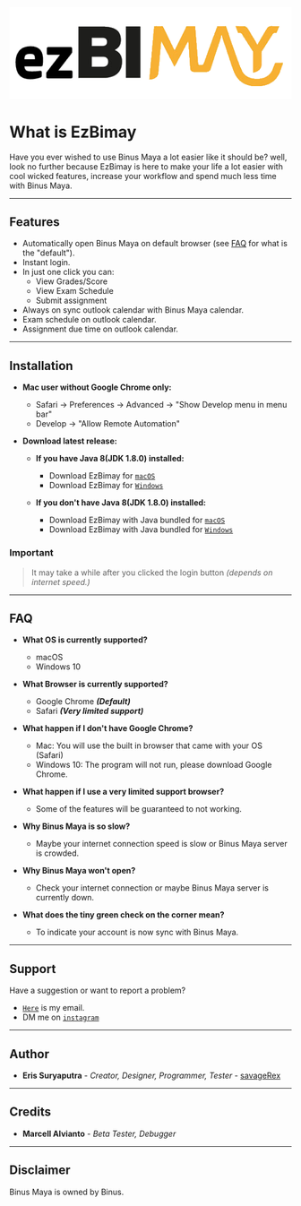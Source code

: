 ![](ezBimay.png)

# What is EzBimay
Have you ever wished to use Binus Maya a lot easier like it should be? well, look no further because EzBimay is here to 
make your life a lot easier with cool wicked features, increase your workflow and spend much less time with Binus Maya.

---

## Features
- Automatically open Binus Maya on default browser (see [FAQ](#faq) for what is the "default").
- Instant login.
- In just one click you can:
   - View Grades/Score
   - View Exam Schedule
   - Submit assignment
- Always on sync outlook calendar with Binus Maya calendar.
- Exam schedule on outlook calendar.
- Assignment due time on outlook calendar.

---

## Installation

- **Mac user without Google Chrome only:**
   - Safari -> Preferences -> Advanced -> "Show Develop menu in menu bar"
   - Develop -> "Allow Remote Automation"
   
- **Download latest release:**

   - **If you have Java 8(JDK 1.8.0) installed:** 
      - Download EzBimay for <a href="https://github.com/savageRex/EzBimay/releases/latest/download/EzBimay_macos-x64.dmg" target="_blank">`macOS`</a>
      - Download EzBimay for <a href="https://github.com/savageRex/EzBimay/releases/latest/download/EzBimay_windows-x64.zip" target="_blank">`Windows`</a>
      
   - **If you don't have Java 8(JDK 1.8.0) installed:**
      - Download EzBimay with Java bundled for <a href="https://github.com/savageRex/EzBimay/releases/latest/download/EzBimay_with_jre_macos-x64.dmg" target="_blank">`macOS`</a>
      - Download EzBimay with Java bundled for <a href="https://github.com/savageRex/EzBimay/releases/latest/download/EzBimay_with_jre_windows-x64.zip" target="_blank">`Windows`</a>

### Important
> It may take a while after you clicked the login button *(depends on internet speed.)*

---

## FAQ

- **What OS is currently supported?**
    - macOS
    - Windows 10
    
- **What Browser is currently supported?**
    - Google Chrome ***(Default)***
    - Safari ***(Very limited support)***
    
- **What happen if I don't have Google Chrome?**
   - Mac: You will use the built in browser that came with your OS (Safari)
   - Windows 10: The program will not run, please download Google Chrome.
    
- **What happen if I use a very limited support browser?**
   - Some of the features will be guaranteed to not working.

- **Why Binus Maya is so slow?**
   - Maybe your internet connection speed is slow or Binus Maya server is crowded.
   
- **Why Binus Maya won't open?**
   - Check your internet connection or maybe Binus Maya server is currently down.
   
- **What does the tiny green check on the corner mean?**
   - To indicate your account is now sync with Binus Maya.
---

## Support

Have a suggestion or want to report a problem?

- <a href="mailto:eris77cool@gmail.com" target="_blank">`Here`</a> is my email.
- DM me on <a href="http://instagram.com/eris.ky" target="_blank">`instagram`</a>

---

## Author
* **Eris Suryaputra** - *Creator, Designer, Programmer, Tester* - [savageRex](https://github.com/savageRex)

---
   
## Credits
* **Marcell Alvianto** - *Beta Tester, Debugger*

---

## Disclaimer
Binus Maya is owned by Binus.

